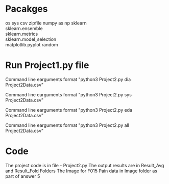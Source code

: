 # Pacakges

os
sys
csv
zipfile
numpy as np 
sklearn  
sklearn.ensemble    
sklearn.metrics  
sklearn.model_selection  
matplotlib.pyplot
random

# Run Project1.py file

Command line earguments format "python3 Project2.py dia Project2Data.csv"

Command line earguments format "python3 Project2.py sys Project2Data.csv"

Command line earguments format "python3 Project2.py eda Project2Data.csv"

Command line earguments format "python3 Project2.py all Project2Data.csv"

# Code

The project code is in file - Project2.py
The output results are in Result_Avg and Result_Fold Folders 
The Image for F015 Pain data in Image folder as part of answer 5
